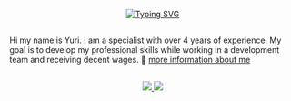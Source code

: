 <div id="header" align="center">

<a href="https://git.io/typing-svg"><img src="https://readme-typing-svg.herokuapp.com?font=Fira+Code&pause=1000&color=0F3342&random=false&width=435&lines=I+am+a+Fullstack+Web+Developer" alt="Typing SVG" /></a>
</div>

##
Hi my name is Yuri. I am a specialist with over 4 years of experience.
My goal is to develop my professional skills while working in a development team and receiving decent wages. 📎 [more information about me](https://github.com/melvin-rulit/Resume)
##

<p align='center'>
   <a href="https://www.linkedin.com/skill-assessments/hub/quizzes/">
       <img src="https://img.shields.io/badge/linkedin-%230077B5.svg?&style=for-the-badge&logo=linkedin&logoColor=white"/>
   </a>
   </a>
   <a href="https://t.me/melvin_rulit">
       <img src="https://img.shields.io/badge/Telegram-2CA5E0?style=for-the-badge&logo=telegram&logoColor=white"/>
   </a>

</p>

